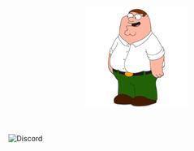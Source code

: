 <div id="header" align="center">
  <img src="/Media/Main.jpg" width="200"/>
</div>

<br>
<br>

![Discord](https://img.shields.io/discord/975679626435252245?color=%234d5bf1&label=Discord%20Server&style=for-the-badge)
